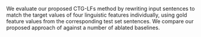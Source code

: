We evaluate our proposed CTG-LFs method by rewriting input sentences to match the target values of four linguistic features individually, using gold feature values from the corresponding  test set sentences. 
We compare our proposed approach of against a number of ablated baselines.
